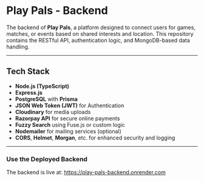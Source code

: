 # Play Pals - Backend

The backend of **Play Pals**, a platform designed to connect users for games, matches, or events based on shared interests and location. This repository contains the RESTful API, authentication logic, and MongoDB-based data handling.

---
## Tech Stack

- **Node.js (TypeScript)**
- **Express.js**
- **PostgreSQL** with **Prisma**
- **JSON Web Token (JWT)** for Authentication
- **Cloudinary** for media uploads
- **Razorpay API** for secure online payments
- **Fuzzy Search** using Fuse.js or custom logic
- **Nodemailer** for mailing services (optional)
- **CORS**, **Helmet**, **Morgan**, etc. for enhanced security and logging

---

### Use the Deployed Backend

The backend is live at:
https://play-pals-backend.onrender.com



